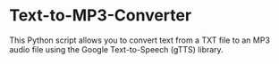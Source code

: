 # Text-to-MP3-Converter
This Python script allows you to convert text from a TXT file to an MP3 audio file using the Google Text-to-Speech (gTTS) library.
